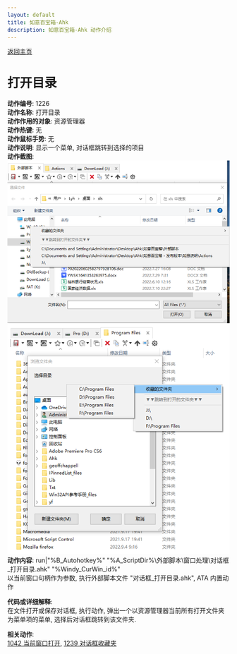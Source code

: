 ```yaml
---
layout: default
title: 如意百宝箱-Ahk
description: 如意百宝箱-Ahk 动作介绍
---
```

<link rel="stylesheet" href="../actions/css/atom-one-light.min.css">
<script src="../actions/js/highlight.min.js"></script>
<script>hljs.highlightAll();</script>

[返回主页](../index.md)

# [](#header-2) 打开目录

**动作编号**: 1226  
**动作名称**: 打开目录  
**动作作用的对象**: 资源管理器  
**动作热键**: 无  
**动作鼠标手势**: 无  
**动作说明**: 显示一个菜单, 对话框跳转到选择的项目    
**动作截图**:  
  ![打开目录](img1/1226-1.png)  
  ![打开目录](img1/1226-2.png)  
**动作内容**: run|"%B_Autohotkey%" "%A_ScriptDir%\外部脚本\窗口处理\对话框_打开目录.ahk" "%Windy_CurWin_id%"  
以当前窗口句柄作为参数, 执行外部脚本文件 "对话框_打开目录.ahk", ATA 内置动作  

**代码或详细解释**:  
在文件打开或保存对话框, 执行动作, 弹出一个以资源管理器当前所有打开文件夹为菜单项的菜单, 选择后对话框跳转到该文件夹.  

**相关动作**:  
[1042 当前窗口打开](1042.md), [1239 对话框收藏夹](1239.md)